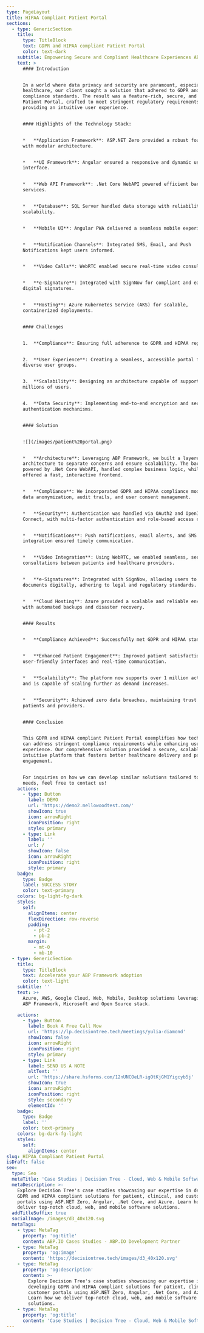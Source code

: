 ```yaml
---
type: PageLayout
title: HIPAA Compliant Patient Portal
sections:
  - type: GenericSection
    title:
      type: TitleBlock
      text: GDPR and HIPAA compliant Patient Portal
      color: text-dark
    subtitle: Empowering Secure and Compliant Healthcare Experiences ABP Framework
    text: >
      #### Introduction


      In a world where data privacy and security are paramount, especially in
      healthcare, our client sought a solution that adhered to GDPR and HIPAA
      compliance standards. The result was a feature-rich, secure, and scalable
      Patient Portal, crafted to meet stringent regulatory requirements while
      providing an intuitive user experience.


      #### Highlights of the Technology Stack:


      *   **Application Framework**: ASP.NET Zero provided a robust foundation
      with modular architecture.


      *   **UI Framework**: Angular ensured a responsive and dynamic user
      interface.


      *   **Web API Framework**: .Net Core WebAPI powered efficient backend
      services.


      *   **Database**: SQL Server handled data storage with reliability and
      scalability.


      *   **Mobile UI**: Angular PWA delivered a seamless mobile experience.


      *   **Notification Channels**: Integrated SMS, Email, and Push
      Notifications kept users informed.


      *   **Video Calls**: WebRTC enabled secure real-time video consultations.


      *   **e-Signature**: Integrated with SignNow for compliant and easy
      digital signatures.


      *   **Hosting**: Azure Kubernetes Service (AKS) for scalable,
      containerized deployments.


      #### Challenges


      1.  **Compliance**: Ensuring full adherence to GDPR and HIPAA regulations.


      2.  **User Experience**: Creating a seamless, accessible portal for
      diverse user groups.


      3.  **Scalability**: Designing an architecture capable of supporting
      millions of users.


      4.  **Data Security**: Implementing end-to-end encryption and secure
      authentication mechanisms.


      #### Solution


      ![](/images/patient%20portal.png)


      *   **Architecture**: Leveraging ABP Framework, we built a layered
      architecture to separate concerns and ensure scalability. The backend,
      powered by .Net Core WebAPI, handled complex business logic, while Angular
      offered a fast, interactive frontend.


      *   **Compliance**: We incorporated GDPR and HIPAA compliance modules for
      data anonymization, audit trails, and user consent management.


      *   **Security**: Authentication was handled via OAuth2 and OpenID
      Connect, with multi-factor authentication and role-based access control.


      *   **Notifications**: Push notifications, email alerts, and SMS
      integration ensured timely communication.


      *   **Video Integration**: Using WebRTC, we enabled seamless, secure video
      consultations between patients and healthcare providers.


      *   **e-Signatures**: Integrated with SignNow, allowing users to sign
      documents digitally, adhering to legal and regulatory standards.


      *   **Cloud Hosting**: Azure provided a scalable and reliable environment
      with automated backups and disaster recovery.


      #### Results


      *   **Compliance Achieved**: Successfully met GDPR and HIPAA standards.


      *   **Enhanced Patient Engagement**: Improved patient satisfaction through
      user-friendly interfaces and real-time communication.


      *   **Scalability**: The platform now supports over 1 million active users
      and is capable of scaling further as demand increases.


      *   **Security**: Achieved zero data breaches, maintaining trust among
      patients and providers.


      #### Conclusion


      This GDPR and HIPAA compliant Patient Portal exemplifies how technology
      can address stringent compliance requirements while enhancing user
      experience. Our comprehensive solution provided a secure, scalable, and
      intuitive platform that fosters better healthcare delivery and patient
      engagement.


      For inquiries on how we can develop similar solutions tailored to your
      needs, feel free to contact us!
    actions:
      - type: Button
        label: DEMO
        url: 'https://demo2.mellowoodtest.com/'
        showIcon: true
        icon: arrowRight
        iconPosition: right
        style: primary
      - type: Link
        label: ''
        url: /
        showIcon: false
        icon: arrowRight
        iconPosition: right
        style: primary
    badge:
      type: Badge
      label: SUCCESS STORY
      color: text-primary
    colors: bg-light-fg-dark
    styles:
      self:
        alignItems: center
        flexDirection: row-reverse
        padding:
          - pt-2
          - pb-2
        margin:
          - mt-0
          - mb-10
  - type: GenericSection
    title:
      type: TitleBlock
      text: Accelerate your ABP Framework adoption
      color: text-light
    subtitle: ''
    text: >+
      Azure, AWS, Google Cloud, Web, Mobile, Desktop solutions leveraging latest
      ABP Framework, Microsoft and Open Source stack.

    actions:
      - type: Button
        label: Book A Free Call Now
        url: 'https://lp.decisiontree.tech/meetings/yulia-diamond'
        showIcon: false
        icon: arrowRight
        iconPosition: right
        style: primary
      - type: Link
        label: SEND US A NOTE
        altText: ''
        url: 'https://share.hsforms.com/12nUNCOeLR-igOtKjGM1Yigcyb5j'
        showIcon: true
        icon: arrowRight
        iconPosition: right
        style: secondary
        elementId: ''
    badge:
      type: Badge
      label: ''
      color: text-primary
    colors: bg-dark-fg-light
    styles:
      self:
        alignItems: center
slug: HIPAA Compliant Patient Portal
isDraft: false
seo:
  type: Seo
  metaTitle: 'Case Studies | Decision Tree - Cloud, Web & Mobile Software Solutions'
  metaDescription: >-
    Explore Decision Tree's case studies showcasing our expertise in developing
    GDPR and HIPAA compliant solutions for patient, clinical, and customer
    portals using ASP.NET Zero, Angular, .Net Core, and Azure. Learn how we
    deliver top-notch cloud, web, and mobile software solutions.
  addTitleSuffix: true
  socialImage: /images/d3_40x120.svg
  metaTags:
    - type: MetaTag
      property: 'og:title'
      content: ABP.IO Cases Studies - ABP.IO Development Partner
    - type: MetaTag
      property: 'og:image'
      content: 'https://decisiontree.tech/images/d3_40x120.svg'
    - type: MetaTag
      property: 'og:description'
      content: >-
        Explore Decision Tree's case studies showcasing our expertise in
        developing GDPR and HIPAA compliant solutions for patient, clinical, and
        customer portals using ASP.NET Zero, Angular, .Net Core, and Azure.
        Learn how we deliver top-notch cloud, web, and mobile software
        solutions.
    - type: MetaTag
      property: 'og:title'
      content: 'Case Studies | Decision Tree - Cloud, Web & Mobile Software Solutions'
---
```


